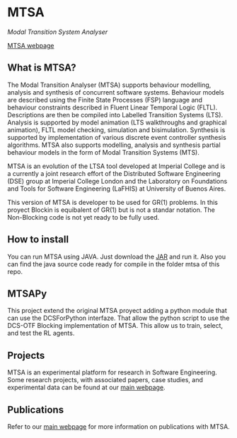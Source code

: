 # MTSA #

*Modal Transition System Analyser*

[MTSA webpage](http://mtsa.dc.uba.ar/)

## What is MTSA? ##
The Modal Transition Analyser (MTSA) supports behaviour modelling, analysis and synthesis of concurrent software systems. 
Behaviour models are described using the Finite State Processes (FSP) language and behaviour constraints described in Fluent Linear Temporal Logic (FLTL). Descriptions are then be compiled into Labelled Transition Systems (LTS). 
Analysis is supported by model animation (LTS walkthroughs and graphical animation), FLTL model checking, simulation and bisimulation. 
Synthesis is supported by implementation of various discrete event controller synthesis algorithms.
MTSA also supports modelling, analysis and synthesis partial behaviour models in the form of Modal Transition Systems (MTS). 

MTSA is an evolution of the LTSA tool developed at Imperial College and is a currently a joint research effort of the Distributed Software Engineering (DSE) group at Imperial College London and the Laboratory on Foundations and Tools for Software Engineering (LaFHIS) at University of Buenos Aires. 

This version of MTSA is developer to be used for GR(1) problems. In this proyect Blockin is equibalent of GR(1) but is not a standar notation. The Non-Blocking code is not yet ready to be fully used.

## How to install ##
You can run MTSA using JAVA. Just download the [JAR]() and run it. Also you can find the java source code ready for compile in the folder mtsa of this repo.

## MTSAPy ##

This project extend the original MTSA proyect adding a python module that can use the DCSForPython interfaze. That allow the python script to use the DCS-OTF Blocking implementation of MTSA. This allow us to train, select, and test the RL agents.

## Projects ##

MTSA is an experimental platform for research in Software Engineering. 
Some research projects, with associated papers, case studies, and experimental data can be found at our [main webpage](http://mtsa.dc.uba.ar/#projects).

## Publications ##

Refer to our [main webpage](http://mtsa.dc.uba.ar/#publications) for more information on publications with MTSA.